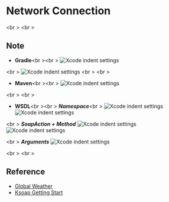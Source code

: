 # Network Connection

<br \>
<br \>
## Note
  
 * **Gradle**<br \><br \>
  ![Xcode indent settings](https://github.com/rocooshiang/LearningAndroidRecord/blob/ModifyBranch/Net_Tutorial/NetworkConnection/Screenshot/Image6.png)
  
  <br \>
  ![Xcode indent settings](https://github.com/rocooshiang/LearningAndroidRecord/blob/ModifyBranch/Net_Tutorial/NetworkConnection/Screenshot/Image7.png)
  <br \>
  <br \>
 * **Maven**<br \><br \>
  ![Xcode indent settings](https://github.com/rocooshiang/LearningAndroidRecord/blob/ModifyBranch/Net_Tutorial/NetworkConnection/Screenshot/Image8.png)
  
  <br \>
  <br \>
 * **WSDL**<br \><br \>
  ***Namespace***<br \>
 ![Xcode indent settings](https://github.com/rocooshiang/LearningAndroidRecord/blob/ModifyBranch/Net_Tutorial/NetworkConnection/Screenshot/Image2.png)
 ![Xcode indent settings](https://github.com/rocooshiang/LearningAndroidRecord/blob/ModifyBranch/Net_Tutorial/NetworkConnection/Screenshot/Image1.png)
 
 <br \>
  ***SoapAction + Method***
  ![Xcode indent settings](https://github.com/rocooshiang/LearningAndroidRecord/blob/ModifyBranch/Net_Tutorial/NetworkConnection/Screenshot/Image5.png)
  ![Xcode indent settings](https://github.com/rocooshiang/LearningAndroidRecord/blob/ModifyBranch/Net_Tutorial/NetworkConnection/Screenshot/Image3.png)
  
  <br \>
  ***Arguments***
  ![Xcode indent settings](https://github.com/rocooshiang/LearningAndroidRecord/blob/ModifyBranch/Net_Tutorial/NetworkConnection/Screenshot/Image4.png)
 
  



<br \>
<br \>
## Reference

* [Global Weather](http://www.webservicex.net/globalweather.asmx)
* [Ksoap Getting Start](http://simpligility.github.io/ksoap2-android/getting-started)
